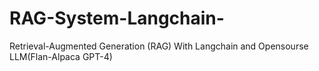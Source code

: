 # RAG-System-Langchain-
Retrieval-Augmented Generation (RAG) With Langchain and Opensourse LLM(Flan-Alpaca GPT-4)
